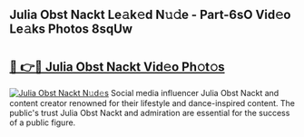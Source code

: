 ## Julia Obst Nackt Le𝚊k𝚎d N𝚞𝚍e - Part-6sO Vid𝚎o Le𝚊ks Photos 8sqUw

# <h2><a href="http://fb76lup.evod.top/?m=Julia+Obst+Nackt">🔗 👉🔴 Julia Obst Nackt Vid𝚎o Ph𝚘t𝚘s</a></h2>

[![Julia Obst Nackt N𝚞d𝚎s](https://i.imgur.com/8V9OHl7.gif)](http://fb76lup.evod.top/?m=Julia+Obst+Nackt)
Social media influencer Julia Obst Nackt and content creator renowned for their lifestyle and dance-inspired content. The public's trust Julia Obst Nackt and admiration are essential for the success of a public figure. 
